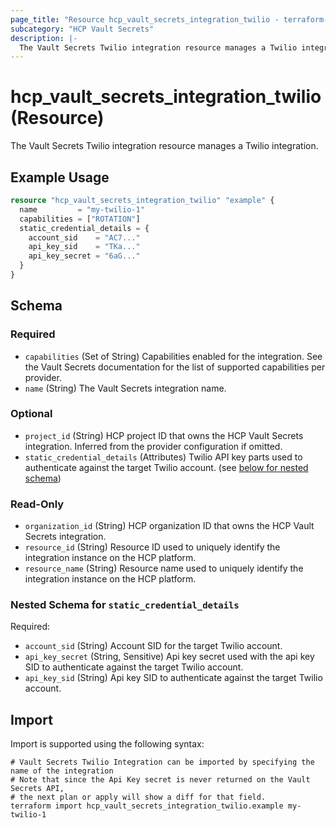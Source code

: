 ```yaml
---
page_title: "Resource hcp_vault_secrets_integration_twilio - terraform-provider-hcp"
subcategory: "HCP Vault Secrets"
description: |-
  The Vault Secrets Twilio integration resource manages a Twilio integration.
---
```


# hcp_vault_secrets_integration_twilio (Resource)

The Vault Secrets Twilio integration resource manages a Twilio integration.

## Example Usage

```terraform
resource "hcp_vault_secrets_integration_twilio" "example" {
  name         = "my-twilio-1"
  capabilities = ["ROTATION"]
  static_credential_details = {
    account_sid    = "AC7..."
    api_key_sid    = "TKa..."
    api_key_secret = "6aG..."
  }
}
```

<!-- schema generated by tfplugindocs -->
## Schema

### Required

- `capabilities` (Set of String) Capabilities enabled for the integration. See the Vault Secrets documentation for the list of supported capabilities per provider.
- `name` (String) The Vault Secrets integration name.

### Optional

- `project_id` (String) HCP project ID that owns the HCP Vault Secrets integration. Inferred from the provider configuration if omitted.
- `static_credential_details` (Attributes) Twilio API key parts used to authenticate against the target Twilio account. (see [below for nested schema](#nestedatt--static_credential_details))

### Read-Only

- `organization_id` (String) HCP organization ID that owns the HCP Vault Secrets integration.
- `resource_id` (String) Resource ID used to uniquely identify the integration instance on the HCP platform.
- `resource_name` (String) Resource name used to uniquely identify the integration instance on the HCP platform.

<a id="nestedatt--static_credential_details"></a>
### Nested Schema for `static_credential_details`

Required:

- `account_sid` (String) Account SID for the target Twilio account.
- `api_key_secret` (String, Sensitive) Api key secret used with the api key SID to authenticate against the target Twilio account.
- `api_key_sid` (String) Api key SID to authenticate against the target Twilio account.

## Import

Import is supported using the following syntax:

```shell
# Vault Secrets Twilio Integration can be imported by specifying the name of the integration
# Note that since the Api Key secret is never returned on the Vault Secrets API,
# the next plan or apply will show a diff for that field.
terraform import hcp_vault_secrets_integration_twilio.example my-twilio-1
```
